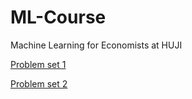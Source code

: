 # ML-Course
 Machine Learning for Economists at HUJI

[Problem set 1](https://raw.githack.com/alonrashty/ML-Course/main/PS1/PS1.html)

[Problem set 2](https://raw.githack.com/alonrashty/ML-Course/main/PS2/PS2.html)
